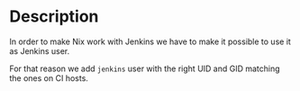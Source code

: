 # Description

In order to make Nix work with Jenkins we have to make it possible to use it as Jenkins user.

For that reason we add `jenkins` user with the right UID and GID matching the ones on CI hosts.
